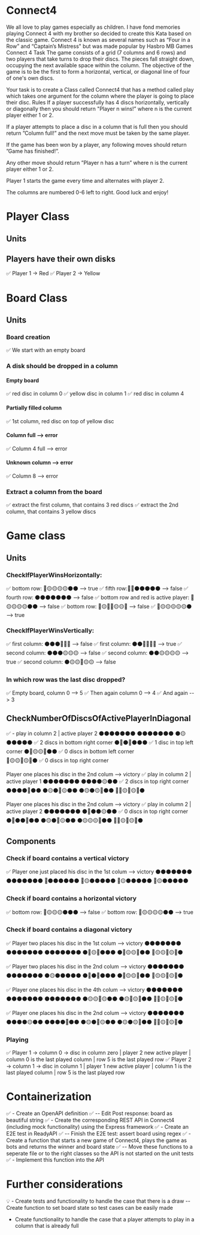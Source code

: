 # Connect4
We all love to play games especially as children. I have fond memories playing Connect 4 with my brother so decided to create this Kata based on the classic game. Connect 4 is known as several names such as “Four in a Row” and “Captain’s Mistress" but was made popular by Hasbro MB Games
Connect 4
Task
The game consists of a grid (7 columns and 6 rows) and two players that take turns to drop their discs. The pieces fall straight down, occupying the next available space within the column. The objective of the game is to be the first to form a horizontal, vertical, or diagonal line of four of one's own discs.

Your task is to create a Class called Connect4 that has a method called play which takes one argument for the column where the player is going to place their disc.
Rules
If a player successfully has 4 discs horizontally, vertically or diagonally then you should return "Player n wins!” where n is the current player either 1 or 2.

If a player attempts to place a disc in a column that is full then you should return ”Column full!” and the next move must be taken by the same player.

If the game has been won by a player, any following moves should return ”Game has finished!”.

Any other move should return ”Player n has a turn” where n is the current player either 1 or 2.
 
Player 1 starts the game every time and alternates with player 2.

The columns are numbered 0-6 left to right.
Good luck and enjoy!

# Player Class
## Units
## Players have their own disks
✅ Player 1 -> Red 
✅ Player 2 -> Yellow

# Board Class
## Units 
### Board creation
✅ We start with an empty board
### A disk should be dropped in a column
#### Empty board
✅ red disc in column 0
✅ yellow disc in column 1
✅ red disc in column 4
#### Partially filled column
✅ 1st column, red disc on top of yellow disc
#### Column full --> error
✅ Column 4 full --> error
#### Unknown column --> error
✅ Column 8 --> error
### Extract a column from the board
✅ extract the first column, that contains 3 red discs
✅ extract the 2nd column, that contains 3 yellow discs
# Game class
## Units

### CheckIfPlayerWinsHorizontally:
✅ bottom row: 🔴🟡🟡🟡🟡⚫⚫ --> true
✅ fifth row:🔴🔴⚫⚫⚫⚫⚫ --> false
✅ fourth row: ⚫⚫⚫⚫⚫⚫⚫ --> false
✅ bottom row and red is active player: 🔴🟡🟡🟡🟡⚫⚫ --> false
✅ bottom row: 🔴🟡🔴🔴🟡🟡🔴 --> false
✅ 🔴🟡🟡🟡🟡🟡⚫ --> true

### CheckIfPlayerWinsVertically:
✅ first column: ⚫⚫⚫🔴🔴🔴 --> false
✅ first column: ⚫⚫🔴🔴🔴🔴 --> true
✅ second column: ⚫⚫⚫🟡🟡🟡 --> false
✅ second column: ⚫⚫🟡🟡🟡🟡 --> true
✅ second column: ⚫🟡🟡🔴🟡🟡 --> false
### In which row was the last disc dropped?
✅ Empty board, column 0 --> 5
✅ Then again column 0 --> 4
✅ And again --> 3

## CheckNumberOfDiscsOfActivePlayerInDiagonal

✅ - play in column 2 | active player 2
⚫⚫⚫⚫⚫⚫⚫
⚫⚫⚫⚫⚫⚫⚫
⚫🟡⚫⚫⚫⚫⚫     ✅ 2 discs in bottom right corner
⚫🔴⚫🔴⚫⚫⚫     ✅ 1 disc in top left corner
⚫🔴🟡🟡🔴⚫⚫     ✅ 0 discs in bottom left corner    
🔴🟡🟡🔴🟡🔴⚫     ✅ 0 discs in top right corner


Player one places his disc in the 2nd colum --> victory
✅ play in column 2 | active player 1
⚫⚫⚫⚫⚫⚫⚫
⚫⚫⚫⚫🟡⚫⚫     ✅ 2 discs in top right corner
⚫⚫⚫⚫🔴⚫⚫
⚫🟡⚫🔴🟡⚫⚫
⚫🟡⚫🟡🔴⚫⚫
🔴🔴🟡🔴🟡🔴⚫

Player one places his disc in the 2nd colum --> victory
✅ play in column 2 | active player 2
⚫⚫⚫⚫⚫⚫⚫
⚫🔴⚫⚫🟡⚫⚫     ✅ 0 discs in top right corner
⚫🔴⚫⚫🔴⚫⚫
⚫🟡⚫🔴🟡⚫⚫
⚫🟡🟡🟡🔴⚫⚫
🔴🔴🟡🔴🟡🔴⚫

## Components

### Check if board contains a vertical victory
✅ Player one just placed his disc in the 1st colum --> victory
⚫⚫⚫⚫⚫⚫⚫ 
⚫⚫⚫⚫⚫⚫⚫
🔴⚫⚫⚫⚫⚫⚫
🔴🟡⚫⚫⚫⚫⚫
🔴🟡⚫⚫⚫⚫⚫
🔴🟡⚫⚫⚫⚫⚫
### Check if board contains a horizontal victory
✅ bottom row: 🔴🟡🟡🟡⚫⚫⚫ --> false
✅ bottom row: 🔴🟡🟡🟡🟡⚫⚫ --> true

### Check if board contains a diagonal victory
✅ Player two places his disc in the 1st colum --> victory
⚫⚫⚫⚫⚫⚫⚫
⚫⚫⚫⚫⚫⚫⚫
⚫⚫⚫⚫⚫⚫⚫
⚫🔴🟡🔴⚫⚫⚫
⚫🔴🟡🟡🔴⚫⚫
🔴🟡🟡🔴🟡🔴⚫

✅ Player two places his disc in the 2nd colum --> victory
⚫⚫⚫⚫⚫⚫⚫
⚫⚫⚫⚫⚫⚫⚫
⚫🟡⚫⚫⚫⚫⚫
⚫🔴⚫🔴⚫⚫⚫
⚫🔴🟡🟡🔴⚫⚫
🔴🟡🟡🔴🟡🔴⚫

✅ Player one places his disc in the 4th colum --> victory
⚫⚫⚫⚫⚫⚫⚫
⚫⚫⚫⚫⚫⚫⚫
⚫⚫⚫⚫⚫⚫⚫
⚫🟡🟡🔴🟡⚫⚫
⚫🟡🔴🟡🔴⚫⚫
🔴🔴🟡🔴🟡🔴⚫

✅ Player one places his disc in the 2nd colum --> victory
⚫⚫⚫⚫⚫⚫⚫
⚫⚫⚫⚫🟡⚫⚫
⚫⚫⚫⚫🔴⚫⚫
⚫🟡⚫🔴🟡⚫⚫
⚫🟡⚫🟡🔴⚫⚫
🔴🔴🟡🔴🟡🔴⚫

### Playing
✅ Player 1 -> column 0 -> disc in column zero | player 2 new active player | column 0 is the last played column | row 5 is the last played row
✅ Player 2 -> column 1 -> disc in column 1 | player 1 new active player | column 1 is the last played column | row 5 is the last played row


# Containerization

✅ - Create an OpenAPI definition
✅ -- Edit Post response: board as beautiful string
✅ - Create the corresponding REST API in Connect4 (including mock functionality) using the Express framework
✅ - Create an E2E test in ReadyAPI
✅ -- Finish the E2E test: assert board using regex
✅ - Create a function that starts a new game of Connect4, plays the game as bots and returns the winner and board state
✅ -- Move these functions to a seperate file or to the right classes so the API is not started on the unit tests
✅ - Implement this function into the API

# Further considerations

💡 - Create tests and functionality to handle the case that there is a draw
-- Create function to set board state so test cases can be easily made
- Create functionality to handle the case that a player attempts to play in a column that is already full
